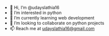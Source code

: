 - 👋 Hi, I’m @udayslathia16
- 👀 I’m interested in python
- 🌱 I’m currently learning web development
- 💞️ I’m looking to collaborate on python projects
- 📫 Reach me at udayslathia16@gmail.com

<!---
udayslathia16/udayslathia16 is a ✨ special ✨ repository because its `README.md` (this file) appears on your GitHub profile.
You can click the Preview link to take a look at your changes.
--->
